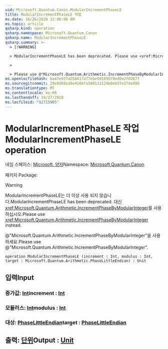 ```yaml
---
uid: Microsoft.Quantum.Canon.ModularIncrementPhaseLE
title: ModularIncrementPhaseLE 작업
ms.date: 10/26/2020 12:00:00 AM
ms.topic: article
qsharp.kind: operation
qsharp.namespace: Microsoft.Quantum.Canon
qsharp.name: ModularIncrementPhaseLE
qsharp.summary: >-
  > [!WARNING]

  > ModularIncrementPhaseLE has been deprecated. Please use <xref:Microsoft.Quantum.Arithmetic.IncrementPhaseByModularInteger> instead.

  >

  > Please use @"Microsoft.Quantum.Arithmetic.IncrementPhaseByModularInteger".
ms.openlocfilehash: ba47e937a258417a77ebe5d109978ed0e2f0267f
ms.sourcegitcommit: 29e0d88a30e4166fa580132124b0eb57e1f0e986
ms.translationtype: MT
ms.contentlocale: ko-KR
ms.lasthandoff: 10/27/2020
ms.locfileid: "92715905"
---
```

# <a name="modularincrementphasele-operation"></a><span data-ttu-id="bafac-102">ModularIncrementPhaseLE 작업</span><span class="sxs-lookup"><span data-stu-id="bafac-102">ModularIncrementPhaseLE operation</span></span>

<span data-ttu-id="bafac-103">네임 스페이스: [Microsoft. 양자](xref:Microsoft.Quantum.Canon)</span><span class="sxs-lookup"><span data-stu-id="bafac-103">Namespace: [Microsoft.Quantum.Canon](xref:Microsoft.Quantum.Canon)</span></span>

<span data-ttu-id="bafac-104">패키지 [](https://nuget.org/packages/)</span><span class="sxs-lookup"><span data-stu-id="bafac-104">Package: [](https://nuget.org/packages/)</span></span>


> [!WARNING]
> <span data-ttu-id="bafac-105">ModularIncrementPhaseLE는 더 이상 사용 되지 않습니다.</span><span class="sxs-lookup"><span data-stu-id="bafac-105">ModularIncrementPhaseLE has been deprecated.</span></span> <span data-ttu-id="bafac-106">대신 <xref:Microsoft.Quantum.Arithmetic.IncrementPhaseByModularInteger>를 사용하십시오.</span><span class="sxs-lookup"><span data-stu-id="bafac-106">Please use <xref:Microsoft.Quantum.Arithmetic.IncrementPhaseByModularInteger> instead.</span></span>
>
> <span data-ttu-id="bafac-107">@"Microsoft.Quantum.Arithmetic.IncrementPhaseByModularInteger"을 사용하세요.</span><span class="sxs-lookup"><span data-stu-id="bafac-107">Please use @"Microsoft.Quantum.Arithmetic.IncrementPhaseByModularInteger".</span></span>



```qsharp
operation ModularIncrementPhaseLE (increment : Int, modulus : Int, target : Microsoft.Quantum.Arithmetic.PhaseLittleEndian) : Unit
```


## <a name="input"></a><span data-ttu-id="bafac-108">입력</span><span class="sxs-lookup"><span data-stu-id="bafac-108">Input</span></span>

### <a name="increment--int"></a><span data-ttu-id="bafac-109">증가값: [Int](xref:microsoft.quantum.lang-ref.int)</span><span class="sxs-lookup"><span data-stu-id="bafac-109">increment : [Int](xref:microsoft.quantum.lang-ref.int)</span></span>




### <a name="modulus--int"></a><span data-ttu-id="bafac-110">모듈러스: [Int](xref:microsoft.quantum.lang-ref.int)</span><span class="sxs-lookup"><span data-stu-id="bafac-110">modulus : [Int](xref:microsoft.quantum.lang-ref.int)</span></span>




### <a name="target--phaselittleendian"></a><span data-ttu-id="bafac-111">대상: [PhaseLittleEndian](xref:Microsoft.Quantum.Arithmetic.PhaseLittleEndian)</span><span class="sxs-lookup"><span data-stu-id="bafac-111">target : [PhaseLittleEndian](xref:Microsoft.Quantum.Arithmetic.PhaseLittleEndian)</span></span>





## <a name="output--unit"></a><span data-ttu-id="bafac-112">출력: [단위](xref:microsoft.quantum.lang-ref.unit)</span><span class="sxs-lookup"><span data-stu-id="bafac-112">Output : [Unit](xref:microsoft.quantum.lang-ref.unit)</span></span>


